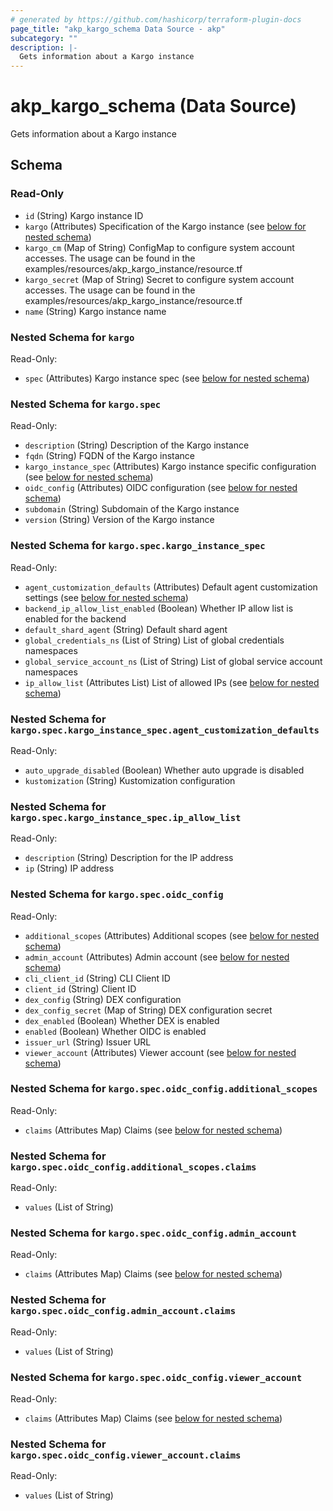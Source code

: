```yaml
---
# generated by https://github.com/hashicorp/terraform-plugin-docs
page_title: "akp_kargo_schema Data Source - akp"
subcategory: ""
description: |-
  Gets information about a Kargo instance
---
```


# akp_kargo_schema (Data Source)

Gets information about a Kargo instance



<!-- schema generated by tfplugindocs -->
## Schema

### Read-Only

- `id` (String) Kargo instance ID
- `kargo` (Attributes) Specification of the Kargo instance (see [below for nested schema](#nestedatt--kargo))
- `kargo_cm` (Map of String) ConfigMap to configure system account accesses. The usage can be found in the examples/resources/akp_kargo_instance/resource.tf
- `kargo_secret` (Map of String) Secret to configure system account accesses. The usage can be found in the examples/resources/akp_kargo_instance/resource.tf
- `name` (String) Kargo instance name

<a id="nestedatt--kargo"></a>
### Nested Schema for `kargo`

Read-Only:

- `spec` (Attributes) Kargo instance spec (see [below for nested schema](#nestedatt--kargo--spec))

<a id="nestedatt--kargo--spec"></a>
### Nested Schema for `kargo.spec`

Read-Only:

- `description` (String) Description of the Kargo instance
- `fqdn` (String) FQDN of the Kargo instance
- `kargo_instance_spec` (Attributes) Kargo instance specific configuration (see [below for nested schema](#nestedatt--kargo--spec--kargo_instance_spec))
- `oidc_config` (Attributes) OIDC configuration (see [below for nested schema](#nestedatt--kargo--spec--oidc_config))
- `subdomain` (String) Subdomain of the Kargo instance
- `version` (String) Version of the Kargo instance

<a id="nestedatt--kargo--spec--kargo_instance_spec"></a>
### Nested Schema for `kargo.spec.kargo_instance_spec`

Read-Only:

- `agent_customization_defaults` (Attributes) Default agent customization settings (see [below for nested schema](#nestedatt--kargo--spec--kargo_instance_spec--agent_customization_defaults))
- `backend_ip_allow_list_enabled` (Boolean) Whether IP allow list is enabled for the backend
- `default_shard_agent` (String) Default shard agent
- `global_credentials_ns` (List of String) List of global credentials namespaces
- `global_service_account_ns` (List of String) List of global service account namespaces
- `ip_allow_list` (Attributes List) List of allowed IPs (see [below for nested schema](#nestedatt--kargo--spec--kargo_instance_spec--ip_allow_list))

<a id="nestedatt--kargo--spec--kargo_instance_spec--agent_customization_defaults"></a>
### Nested Schema for `kargo.spec.kargo_instance_spec.agent_customization_defaults`

Read-Only:

- `auto_upgrade_disabled` (Boolean) Whether auto upgrade is disabled
- `kustomization` (String) Kustomization configuration


<a id="nestedatt--kargo--spec--kargo_instance_spec--ip_allow_list"></a>
### Nested Schema for `kargo.spec.kargo_instance_spec.ip_allow_list`

Read-Only:

- `description` (String) Description for the IP address
- `ip` (String) IP address



<a id="nestedatt--kargo--spec--oidc_config"></a>
### Nested Schema for `kargo.spec.oidc_config`

Read-Only:

- `additional_scopes` (Attributes) Additional scopes (see [below for nested schema](#nestedatt--kargo--spec--oidc_config--additional_scopes))
- `admin_account` (Attributes) Admin account (see [below for nested schema](#nestedatt--kargo--spec--oidc_config--admin_account))
- `cli_client_id` (String) CLI Client ID
- `client_id` (String) Client ID
- `dex_config` (String) DEX configuration
- `dex_config_secret` (Map of String) DEX configuration secret
- `dex_enabled` (Boolean) Whether DEX is enabled
- `enabled` (Boolean) Whether OIDC is enabled
- `issuer_url` (String) Issuer URL
- `viewer_account` (Attributes) Viewer account (see [below for nested schema](#nestedatt--kargo--spec--oidc_config--viewer_account))

<a id="nestedatt--kargo--spec--oidc_config--additional_scopes"></a>
### Nested Schema for `kargo.spec.oidc_config.additional_scopes`

Read-Only:

- `claims` (Attributes Map) Claims (see [below for nested schema](#nestedatt--kargo--spec--oidc_config--additional_scopes--claims))

<a id="nestedatt--kargo--spec--oidc_config--additional_scopes--claims"></a>
### Nested Schema for `kargo.spec.oidc_config.additional_scopes.claims`

Read-Only:

- `values` (List of String)



<a id="nestedatt--kargo--spec--oidc_config--admin_account"></a>
### Nested Schema for `kargo.spec.oidc_config.admin_account`

Read-Only:

- `claims` (Attributes Map) Claims (see [below for nested schema](#nestedatt--kargo--spec--oidc_config--admin_account--claims))

<a id="nestedatt--kargo--spec--oidc_config--admin_account--claims"></a>
### Nested Schema for `kargo.spec.oidc_config.admin_account.claims`

Read-Only:

- `values` (List of String)



<a id="nestedatt--kargo--spec--oidc_config--viewer_account"></a>
### Nested Schema for `kargo.spec.oidc_config.viewer_account`

Read-Only:

- `claims` (Attributes Map) Claims (see [below for nested schema](#nestedatt--kargo--spec--oidc_config--viewer_account--claims))

<a id="nestedatt--kargo--spec--oidc_config--viewer_account--claims"></a>
### Nested Schema for `kargo.spec.oidc_config.viewer_account.claims`

Read-Only:

- `values` (List of String)
